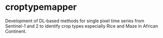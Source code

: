 # croptypemapper
Development of DL-based methods for single pixel time series from Sentinel-1 and 2 to identify crop types especially Rice and Maze in African Continent.
